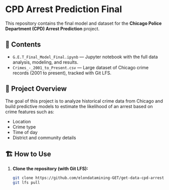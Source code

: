 # CPD Arrest Prediction Final

This repository contains the final model and dataset for the **Chicago Police Department (CPD) Arrest Prediction** project.

## 📂 Contents

- `G.E.T_Final_Model_Final.ipynb` — Jupyter notebook with the full data analysis, modeling, and results.
- `Crimes_-_2001_to_Present.csv` — Large dataset of Chicago crime records (2001 to present), tracked with Git LFS.

## 🚀 Project Overview

The goal of this project is to analyze historical crime data from Chicago and build predictive models to estimate the likelihood of an arrest based on crime features such as:
- Location
- Crime type
- Time of day
- District and community details

## 🏗 How to Use

1. **Clone the repository (with Git LFS):**
   ```bash
   git clone https://github.com/elondatamining-GET/get-data-cpd-arrest-prediction-final.git
   git lfs pull
